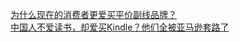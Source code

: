   
[为什么现在的消费者更爱买平价副线品牌？](http://www.dianyue.me/archives/267/c6ht9dtzsaqdez8v/)  
[中国人不爱读书，却爱买Kindle？他们全被亚马逊套路了](http://www.dianyue.me/archives/461/zpjxwjot5rri2ere/)
